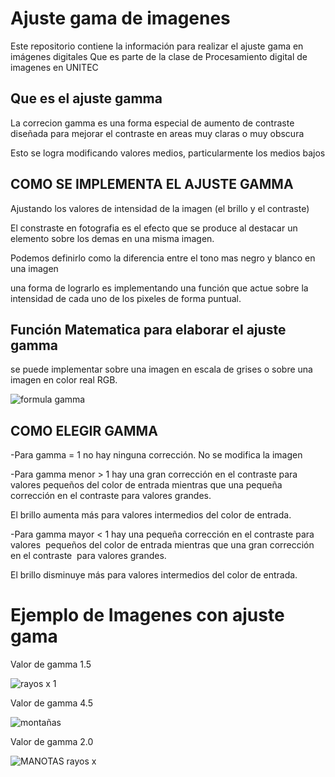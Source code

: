 # Ajuste gama de imagenes
Este repositorio contiene la información para realizar el ajuste gama en imágenes digitales
Que es parte de la clase de Procesamiento digital de imagenes en UNITEC

## Que es el ajuste gamma

La correcion gamma es una forma especial de aumento 
de contraste diseñada para mejorar el contraste en areas
muy claras o muy obscura

Esto se logra modificando valores medios, 
particularmente los medios bajos


## COMO SE IMPLEMENTA EL AJUSTE GAMMA

Ajustando los valores de intensidad de la imagen 
(el brillo y el contraste)

El constraste en fotografia es el efecto que se produce al destacar un elemento
sobre los demas en una misma imagen.

Podemos definirlo como la diferencia entre el tono mas negro 
y blanco en una imagen

una forma de lograrlo es implementando una función que actue sobre la intensidad de cada uno de los pixeles de forma puntual.


## Función Matematica para elaborar el ajuste gamma

se puede implementar sobre una imagen en escala 
de grises o sobre una imagen en color real RGB.

![formula gamma](https://user-images.githubusercontent.com/114626285/192912907-6b1ba01e-b082-46c1-9f7b-65cd44497334.jpg)



## COMO ELEGIR GAMMA

-Para gamma = 1 no hay ninguna corrección. No se modifica la imagen

-Para gamma menor > 1 hay una gran corrección en el contraste para valores 
pequeños del color de entrada mientras que una pequeña corrección en 
el contraste para valores grandes. 

El brillo aumenta más para valores intermedios del color de entrada.

-Para gamma  mayor < 1  hay una pequeña corrección en el contraste para valores 
pequeños del color de entrada  mientras que una gran corrección en el contraste 
para valores grandes. 

El brillo disminuye más para valores intermedios del color de entrada.




# Ejemplo de Imagenes con ajuste gama

Valor de gamma 1.5

![rayos x 1](https://user-images.githubusercontent.com/114626285/192912102-60a6bc02-0210-42b1-9f0a-4502d63dd7bd.jpg)


Valor de gamma 4.5

![montañas](https://user-images.githubusercontent.com/114626285/192912377-6e245d6f-469e-4c52-ae1e-d56319c59c09.jpg)


Valor de gamma 2.0

![MANOTAS rayos x](https://user-images.githubusercontent.com/114626285/192912661-4f36399a-3a3a-4434-a220-10d610dd9c8a.jpg)

